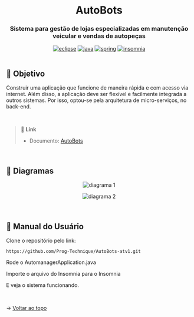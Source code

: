 <div align="center" id=topo>

<h1> AutoBots </h1>
<h3> Sistema para gestão de lojas especializadas em manutenção veicular e vendas de autopeças </h3>

<a href="https://www.eclipse.org/downloads/" target="blank">
<img src="https://img.shields.io/badge/Eclipse-2C2255?style=for-the-badge&logo=eclipse&logoColor=white" alt="eclipse"/></a> 

<a href="https://www.oracle.com/br/java/technologies/downloads/" target="blank">
<img src="https://img.shields.io/badge/Java-ED8B00?style=for-the-badge&logo=java&logoColor=white" alt="java"/></a> 

<a href="https://spring.io/" target="blank">
<img src="https://img.shields.io/badge/Spring-6DB33F?style=for-the-badge&logo=spring&logoColor=white" alt="spring"/></a> 

<a href="https://insomnia.rest/" target="blank">
<img src="https://camo.githubusercontent.com/7dca196dd7adc5004b07ec192b825cd9935af42a2abe7ff06b8aff268643b6b0/68747470733a2f2f696d672e736869656c64732e696f2f62616467652f496e736f6d6e69612d3538343962653f7374796c653d666f722d7468652d6261646765266c6f676f3d496e736f6d6e6961266c6f676f436f6c6f723d7768697465" alt="insomnia"/></a> 

</div>

<br>

## :mag_right: Objetivo
 Construir uma aplicação que funcione de maneira rápida e com acesso via internet. 
 Além disso, a aplicação deve ser flexível e facilmente integrada a outros sistemas.
 Por isso, optou-se pela arquitetura de micro-serviços, no back-end.
 
<br>

> 🔗 **Link** <br>
> - Documento: [AutoBots](https://github.com/Prog-Technique/AutoBots-atv1/files/11296854/atvi-autobots-micro-servico-java.pdf)
  
<br>

## 📰 Diagramas
  
<div align="center">
  
![diagrama 1](https://user-images.githubusercontent.com/100284976/233676161-0d310ac9-3ddb-40d6-b1ec-dc1a5aaeceff.png)

![diagrama 2](https://user-images.githubusercontent.com/100284976/233676824-7d3228d2-ff50-4b49-90bb-c64c0be2e366.png)

</div>
  
<br>

## :scroll: Manual do Usuário

Clone o repositório pelo link: 

~~~
https://github.com/Prog-Technique/AutoBots-atv1.git
~~~

Rode o AutomanagerApplication.java

Importe o arquivo do Insomnia para o Insomnia

E veja o sistema funcionando.

<br>

→ [Voltar ao topo](#topo)

